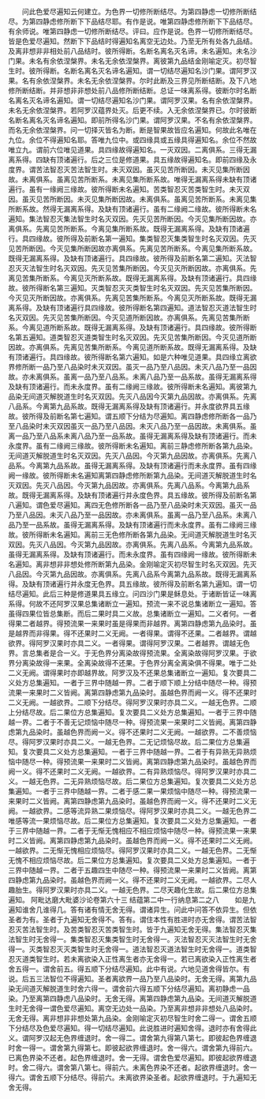 <!-- { "loadSidebar": true } -->
　　问此色爱尽遍知云何建立。为色界一切修所断结尽。为第四静虑一切修所断结尽。为第四静虑修所断下下品结尽耶。有作是说。唯第四静虑修所断下下品结尽。有余师说。唯第四静虑一切修所断结尽。评曰。应作是说。色界一切修所断结尽。皆是色爱尽遍知。然断下下品结时得遍知名离空无边处。乃至无所有处各九品结。及离非想非非相处前八品结时。彼所得断。名断名离名灭名谛。未名遍知。未名沙门果。未名有余依涅槃界。未名无余依涅槃界。离彼第九品结金刚喻定灭。初尽智生时。彼所得断。名断名离名灭名谛名遍知。谓一切结尽遍知名沙门果。谓阿罗汉果。名有余依涅槃界。未名无余依涅槃界。尔时此断及三界见所断结断。及下八地修所断结断。并非想非非想处前八品修所断结断。总证一味离系得。彼断尔时名断名离名灭名谛名遍知。谓一切结尽遍知名沙门果。谓阿罗汉果。名有余依涅槃界。未名无余依涅槃界。若阿罗汉蕴界处灭。后更不续。入无余依涅槃界已。尔时彼断名断名离名灭名谛名遍知。即前所得名沙门果。谓阿罗汉果。不名有余依涅槃界。而名无余依涅槃界。问一切择灭皆名为断。断是智果故皆应名遍知。何故此名唯在九位。余位不得遍知名耶。答唯九位中。或四缘具或五缘具得遍知名。余位不然故唯立九。谓前六位唯见道果。具四缘故得遍知名。一灭双因。二离俱系。三得无漏离系得。四缺有顶诸遍行。后之三位是修道果。具五缘故得遍知名。即前四缘及永度界。谓苦法智忍灭苦法智生时。未灭双因。虽灭见苦所断因。未灭见集所断因故。未离俱系。虽离见苦所断系。未离见集所断系故。唯得无漏离系得未缺有顶诸遍行。虽有一缘阙三缘故。彼所得断未名遍知。苦类智忍灭苦类智生时。未灭双因。虽灭见苦所断因。未灭见集所断因故。未离俱系。虽离见苦所断系。未离见集所断系故。然得无漏离系得。及缺有顶诸遍行。虽有二缘阙二缘故。彼所得断未名遍知。集法智忍灭集法智生时名灭双因。先灭见苦所断因。今灭见集所断因故。亦离俱系。先离见苦所断系。今离见集所断系故。既得无漏离系得。及缺有顶诸遍行。具四缘故。彼所得及前断名第一遍知。集类智忍灭集类智生时名灭双因。先灭见苦所断因。今灭见集所断因故亦离俱系。先离见苦所断系。今离见集所断系故。既得无漏离系得。及缺有顶诸遍行。具四缘故。彼所得及前断名第二遍知。灭法智忍灭灭法智生时名灭双因。先灭见苦集所断因。今灭见灭所断因故。亦离俱系。先离见苦集所断系。今离见灭所断系故。既得无漏离系得。及缺有顶诸遍行。具四缘故。彼所得断名第三遍知。灭类智忍灭灭类智生时名灭双因。先灭见苦集所断因。今灭见灭所断因故。亦离俱系。先离见苦集所断系。今离见灭所断系故。既得无漏离系得。及缺有顶诸遍行具四缘故。彼所得断名第四遍知。道法智忍灭道法智生时名灭双因。先灭见苦集所断因。今灭见道所断因故。亦离俱系。先离见苦集所断系。今离见道所断系故。既得无漏离系得。及缺有顶诸遍行。具四缘故。彼所得断名第五遍知。道类智忍灭道类智生时名灭双因。先灭见苦集所断因。今灭见道所断因故。亦离俱系。先离见苦集所断系。今离见道所断系故。既得无漏离系得。及缺有顶诸遍行。具四缘故。彼所得断名第六遍知。如是六种唯见道果。具四缘立离欲界修所断一品乃至八品染时未灭双因。虽灭一品乃至八品因。未灭八品乃至一品因故。亦未离俱系。虽离一品乃至八品系。未离八品乃至一品系故。虽得无漏离系得及缺有顶诸遍行。而未永度界。虽有二缘阙三缘故。彼所得断未名遍知。离彼第九品染无间道灭解脱道生时名灭双因。先灭八品因今灭第九品因故。亦离俱系。先离八品系。今离第九品系故。既得无漏离系得及缺有顶诸遍行。并永度欲界具五缘故。彼所得及前断名第七遍知。谓五顺下分结为尽遍知。离四静虑修所断各一品乃至八品染时未灭双因虽灭一品乃至八品因。未灭八品乃至一品因故。未离俱系。虽离一品乃至八品系未离八品乃至一品系故。虽得无漏离系得及缺有顶诸遍行。而未永度界。虽有二缘阙三缘故。彼所得断未名遍知。离前三静虑修所断各第九品染。无间道灭解脱道生时名灭双因。先灭八品因。今灭第九品因故。亦离俱系。先离八品系。今离第九品系故。虽得无漏离系得。及缺有顶诸遍行而未永度界。虽有四缘阙一缘故。彼所得断未名遍知离第四静虑修所断第九品染。无间道灭解脱道生时名灭双因。先灭八品因。今灭第九品因故。亦离俱系。先离八品系。今离第九品系故。既得无漏离系得。及缺有顶诸遍行并永度色界。具五缘故。彼所得及前断名第八遍知。谓色爱尽遍知。离四无色修所断各一品乃至八品染时未灭双因。虽灭一品乃至八品因。未灭八品乃至一品因故。亦未离俱系。虽离一品乃至八品系。未离八品乃至一品系故。虽得无漏离系得。及缺有顶诸遍行而未永度界。虽有二缘阙三缘故。彼所得断未名遍知。离前三无色修所断各第九品染。无间道灭解脱道生时名灭双因。先灭八品因。今灭第九品因故。亦离俱系。先离八品系。今离第九品系故。虽得无漏离系得。及缺有顶诸遍行。而未永度界。虽有四缘阙一缘故。彼所得断未名遍知。离非想非非想处修所断第九品染。金刚喻定灭初尽智生时名灭双因。先灭八品因。今灭第九品因故。亦离俱系。先离八品系今离第九品系故。既得无漏离系得。及缺有顶诸遍行并永度无色界。具五缘故。彼所得及前断名第九遍知。谓一切结尽遍知。此后三种是修道果具五缘立。问四沙门果是稣息处。于诸断皆证一味离系得。何故不还阿罗汉果总集诸断立一遍知。预流一来不说总集诸断立一遍知。答虽得四果位皆总集断。而后二果时具二义故。总集诸断立一遍知。二义者何。一者得果二者越界。得预流果一来果时虽是得果而非越界。离第四静虑第九品染时。虽是越界而非得果。得不还果时二义无阙。一者得果。谓得不还果。二者越界。谓越欲界。得阿罗汉果时亦具二义。一者得果。谓得阿罗汉果。二者越界。谓越无色界。言总集者是合一义。于无色界分离染故得预流果。全离染故得阿罗汉果。于欲界分离染故得一来果。全离染故得不还果。于色界分离全离染俱不得果。唯于二处二义无阙。谓得果时亦即越界故。阿罗汉及不还果总集诸断立一遍知。复次要具二义处方总集遍知。一者于三界中随越一界。二者于顺下顺上分结中随尽一种。得预流果一来果时二义皆阙。离第四静虑第九品染时。虽越色界而阙一义。得不还果时二义无阙。一越欲界。二顺下分结尽。得阿罗汉果时亦具二义。一越无色界。二顺上分结尽故。后二果位方总集遍知。复次要具二义处方总集遍知。一者于三界中随越一界。二者于不善无记烦恼中随尽一种。得预流果一来果时二义皆阙。离第四静虑第九品染时。虽越色界而阙一义。得不还果时二义无阙。一越欲界。二不善烦恼尽。得阿罗汉果时亦具二义。一越无色界。二无记烦恼尽故。后二果位方总集遍知。复次要具二义处方总集遍知。一者于三界中随越一界。二者于有异熟无异熟烦恼中随尽一种。得预流果一来果时二义皆阙。离第四静虑第九品染时。虽越色界而阙一义。得不还果时二义无阙。一越欲界。二有异熟烦恼尽。得阿罗汉果时亦具二义。一越无色界。二无异熟烦恼尽故。后二果位方总集遍知。复次要具二义处方总集遍知。一者于三界中随越一界。二者于感二果一果烦恼中随尽一种。得预流果一来果时二义皆阙。离第四静虑第九品染时。虽越色界而阙一义。得不还果时二义无阙。一越欲界。二感等流异熟二果烦恼尽。得阿罗汉果时亦具二义。一越无色界二唯感等流一果烦恼尽故。后二果位方总集遍知。复次要具二义处方总集遍知。一者于三界中随越一界。二者于无惭无愧相应不相应烦恼中随尽一种。得预流果一来果时二义皆阙。离第四静虑第九品染时。虽越色界而阙一义。得不还果时二义无阙。一越欲界。二无惭无愧相应烦恼尽。得阿罗汉果时亦具二义。一越无色界。二无惭无愧不相应烦恼尽故。后二果位方总集遍知。复次要具二义处方总集遍知。一者于三界中随越一界。二者于五趣四生中随尽一种。得预流果一来果时二义皆阙。离第四静虑第九品染时。虽越色界而阙一义。得不还果时二义无阙。一越欲界。二尽人趣胎生。得阿罗汉果时亦具二义。一越无色界。二尽天趣化生故。后二果位方总集遍知。
阿毗达磨大毗婆沙论卷第六十三
结蕴第二中一行纳息第二之八
　　如是九遍知谁舍几谁得几。答有诸有情无舍无得。谓诸异生。问此中问答不依异生。但依圣者为有。圣者于九遍知无舍得不。答有。谓住本性有胜进时亦无舍得。谓苦法智忍灭苦法智生时。及苦类智忍灭苦类智生时。皆于九遍知无舍无得。集法智忍灭集法智生时无舍得一。集类智忍灭集类智生时无舍得一。灭法智忍灭灭法智生时无舍得一。灭类智忍灭灭类智生时无舍得一。道法智忍灭道法智生时无舍得一。道类智忍灭道类智生时。若未离欲染入正性离生者亦无舍得一。若已离欲染入正性离生者舍五得一。谓舍前五。得五顺下分结尽遍知。此中有说。六地见道舍得皆尔。有说。后五三法智位不得遍知。圣者离欲界一品乃至八品染时。无舍无得。离第九品染无间道灭解脱道生时舍六得一。谓舍前六得五顺下分结尽遍知。离初静虑一品染。乃至离第四静虑八品染时。无舍无得。离第四静虑第九品染。无间道灭解脱道生时无舍得一谓色爱尽遍知。离空无边处一品染。乃至离非想非非想处八品染时。无舍无得。离非想非非想处第九品染。金刚喻定灭初尽智生时舍二得一。谓舍五顺下分结尽及色爱尽遍知。得一切结尽遍知。此说胜进时遍知舍得。退时亦有舍得此义。谓阿罗汉起无色界缠退时。舍一得二。谓舍第九得第八第七。即彼起色界缠退时舍一得一。谓舍第九得第七。即彼起欲界缠退时。舍一得六。谓舍第九得前六。已离色界染不还者。起色界缠退时。舍一无得。谓舍色爱尽遍知。即彼起欲界缠退时。舍二得六。谓舍第八第七。得前六。未离色界染不还者。起欲界缠退时。舍一得六。谓舍五顺下分结尽。得前六。未离欲界染圣者。起欲界缠退时。于九遍知无舍无得。
